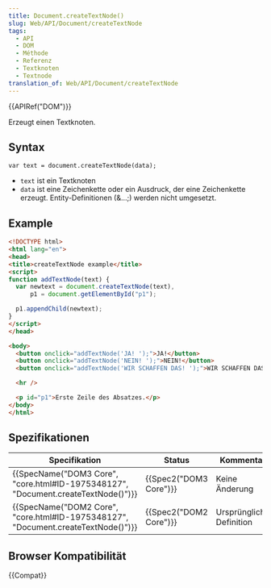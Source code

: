 ```yaml
---
title: Document.createTextNode()
slug: Web/API/Document/createTextNode
tags:
  - API
  - DOM
  - Méthode
  - Referenz
  - Textknoten
  - Textnode
translation_of: Web/API/Document/createTextNode
---
```

{{APIRef("DOM")}}

Erzeugt einen Textknoten.

## Syntax

    var text = document.createTextNode(data);

- `text` ist ein Textknoten
- `data` ist eine Zeichenkette oder ein Ausdruck, der eine Zeichenkette erzeugt. Entity-Definitionen (&...;) werden nicht umgesetzt.

## Example

```html
<!DOCTYPE html>
<html lang="en">
<head>
<title>createTextNode example</title>
<script>
function addTextNode(text) {
  var newtext = document.createTextNode(text),
      p1 = document.getElementById("p1");

  p1.appendChild(newtext);
}
</script>
</head>

<body>
  <button onclick="addTextNode('JA! ');">JA!</button>
  <button onclick="addTextNode('NEIN! ');">NEIN!</button>
  <button onclick="addTextNode('WIR SCHAFFEN DAS! ');">WIR SCHAFFEN DAS!</button>

  <hr />

  <p id="p1">Erste Zeile des Absatzes.</p>
</body>
</html>
```

## Spezifikationen

| Specifikation                                                                                                | Status                       | Kommentar                |
| ------------------------------------------------------------------------------------------------------------ | ---------------------------- | ------------------------ |
| {{SpecName("DOM3 Core", "core.html#ID-1975348127", "Document.createTextNode()")}} | {{Spec2("DOM3 Core")}} | Keine Änderung           |
| {{SpecName("DOM2 Core", "core.html#ID-1975348127", "Document.createTextNode()")}} | {{Spec2("DOM2 Core")}} | Ursprüngliche Definition |

## Browser Kompatibilität

{{Compat}}
